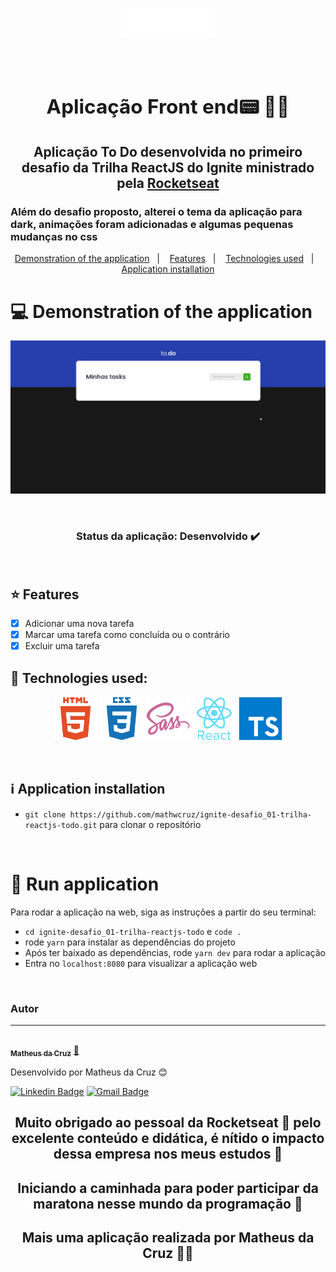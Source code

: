 <h1 align="center">
  <img src="./public/logo.svg" alt="Logo do to.do" width="150">
</h1>

<br>

## **<h2 align="center">Aplicação Front end📟 👨‍💻</h2>**

## <p><h2 align="center">Aplicação To Do desenvolvida no primeiro desafio da Trilha ReactJS do Ignite ministrado pela [Rocketseat](https://app.rocketseat.com.br/dashboard)</h2> </p>

<h3>Além do desafio proposto, alterei o tema da aplicação para dark, animações foram adicionadas e algumas pequenas mudanças no css</h3>

<p align="center">
  <a href="#computer-demonstration-of-the-application">Demonstration of the application</a>&nbsp;&nbsp;&nbsp;|&nbsp;&nbsp;&nbsp;
  <a href="#star-features">Features</a>&nbsp;&nbsp;&nbsp;|&nbsp;&nbsp;&nbsp;
  <a href="#rocket-technologies-used">Technologies used</a>&nbsp;&nbsp;&nbsp;|&nbsp;&nbsp;&nbsp;
  <a href="#information_source-application-installation">Application installation</a>
</p>

# :computer: Demonstration of the application

<p align="center">
  <img src="./.github/demonstration.gif" width="1400px"/>
</p>

<br>

<h3 align="center"> 
	 Status da aplicação: Desenvolvido ✔️
</h3>
<br>

## :star: Features
- [x] Adicionar uma nova tarefa
- [x] Marcar uma tarefa como concluída ou o contrário
- [x] Excluir uma tarefa

## :rocket: Technologies used:

<p align="center">
<img src="https://github.com/devicons/devicon/blob/master/icons/html5/html5-plain-wordmark.svg" alt="html5"  width="70" height="70"/>
<img src="https://github.com/devicons/devicon/blob/master/icons/css3/css3-plain-wordmark.svg" alt="css3" width="70" height="70"/>
<img src="https://github.com/devicons/devicon/blob/master/icons/sass/sass-original.svg" alt="sass" width="70" height="70"/>
<img src="https://github.com/devicons/devicon/blob/master/icons/react/react-original-wordmark.svg" alt="react" width="70" height="70"/>
<img src="https://github.com/devicons/devicon/blob/master/icons/typescript/typescript-original.svg" alt="typescript" width="70" height="70"/>

</p>

<br>

## :information_source: Application installation
- `git clone https://github.com/mathwcruz/ignite-desafio_01-trilha-reactjs-todo.git` para clonar o repositório

<br>

# 🎲 Run application
Para rodar a aplicação na web, siga as instruções a partir do seu terminal:
- `cd ignite-desafio_01-trilha-reactjs-todo` e `code .`
- rode `yarn` para instalar as dependências do projeto
- Após ter baixado as dependências, rode `yarn dev` para rodar a aplicação
- Entra no `localhost:8080` para visualizar a aplicação web

<br>

### Autor
---

<a href="https://app.rocketseat.com.br/me/matheus-da-cruz-frontend">
 <img style="border-radius: 50%;" src="https://avatars.githubusercontent.com/u/68445791?v=4" width="100px;" alt=""/>
 <br />
 <sub><b>Matheus da Cruz</b></sub></a> <a href="https://app.rocketseat.com.br/me/matheus-da-cruz-frontend" title="Rocketseat">  🚀</a>

Desenvolvido por Matheus da Cruz 😊

[![Linkedin Badge](https://img.shields.io/badge/-Matheus-blue?style=flat-square&logo=Linkedin&logoColor=white&link=https://www.linkedin.com/in/matheus-cruz-frontend/)](https://www.linkedin.com/in/matheus-cruz-frontend/) 
[![Gmail Badge](https://img.shields.io/badge/-matheuswachcruz@gmail.com-c14438?style=flat-square&logo=Gmail&logoColor=white&link=mailto:matheuswachcruz@gmail.com)](mailto:matheuswachcruz@gmail.com)
<br>

## **<p align="center">Muito obrigado ao pessoal da Rocketseat 🚀 pelo excelente conteúdo e didática, é nítido o impacto dessa empresa nos meus estudos 🙂</p>**

## **<p align="center">Iniciando a caminhada para poder participar da maratona nesse mundo da programação 🏃‍</p>**

### <p> <h2 align="center"> Mais uma aplicação realizada por Matheus da Cruz 👨‍💻 </h2> </p>
